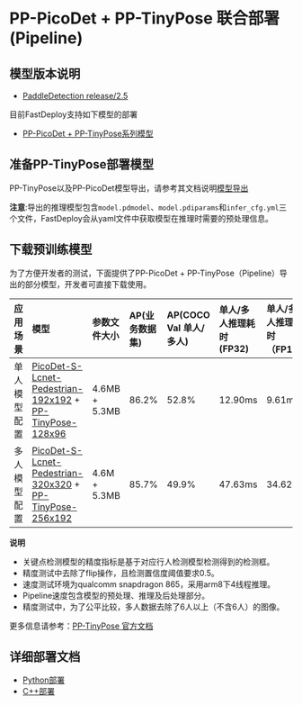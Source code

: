 # PP-PicoDet + PP-TinyPose 联合部署(Pipeline)

## 模型版本说明

- [PaddleDetection release/2.5](https://github.com/PaddlePaddle/PaddleDetection/tree/release/2.5)

目前FastDeploy支持如下模型的部署

- [PP-PicoDet + PP-TinyPose系列模型](https://github.com/PaddlePaddle/PaddleDetection/tree/release/2.5/configs/keypoint/tiny_pose/README.md)

## 准备PP-TinyPose部署模型

PP-TinyPose以及PP-PicoDet模型导出，请参考其文档说明[模型导出](https://github.com/PaddlePaddle/PaddleDetection/blob/release/2.5/deploy/EXPORT_MODEL.md)  

**注意**:导出的推理模型包含`model.pdmodel`、`model.pdiparams`和`infer_cfg.yml`三个文件，FastDeploy会从yaml文件中获取模型在推理时需要的预处理信息。

## 下载预训练模型

为了方便开发者的测试，下面提供了PP-PicoDet + PP-TinyPose（Pipeline）导出的部分模型，开发者可直接下载使用。

| 应用场景                         |  模型                                 | 参数文件大小 |  AP(业务数据集) | AP(COCO Val 单人/多人) | 单人/多人推理耗时 (FP32) | 单人/多人推理耗时（FP16) |
|:-------------------------------|:--------------------------------- |:----- |:----- | :----- | :----- | :----- |
| 单人模型配置 |[PicoDet-S-Lcnet-Pedestrian-192x192](https://bj.bcebos.com/paddlehub/fastdeploy/PP_PicoDet_V2_S_Pedestrian_192x192_infer.tgz) + [PP-TinyPose-128x96](https://bj.bcebos.com/paddlehub/fastdeploy/PP_TinyPose_128x96_infer.tgz) | 4.6MB + 5.3MB | 86.2% | 52.8% | 12.90ms | 9.61ms |
| 多人模型配置 |[PicoDet-S-Lcnet-Pedestrian-320x320](https://bj.bcebos.com/paddlehub/fastdeploy/PP_PicoDet_V2_S_Pedestrian_320x320_infer.tgz) + [PP-TinyPose-256x192](https://bj.bcebos.com/paddlehub/fastdeploy/PP_TinyPose_256x192_infer.tgz)  | 4.6M + 5.3MB | 85.7% | 49.9% | 47.63ms | 34.62ms |

**说明**
- 关键点检测模型的精度指标是基于对应行人检测模型检测得到的检测框。
- 精度测试中去除了flip操作，且检测置信度阈值要求0.5。
- 速度测试环境为qualcomm snapdragon 865，采用arm8下4线程推理。
- Pipeline速度包含模型的预处理、推理及后处理部分。
- 精度测试中，为了公平比较，多人数据去除了6人以上（不含6人）的图像。

更多信息请参考：[PP-TinyPose 官方文档](https://github.com/PaddlePaddle/PaddleDetection/tree/release/2.5/configs/keypoint/tiny_pose/README.md)

## 详细部署文档

- [Python部署](python)
- [C++部署](cpp)
